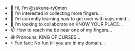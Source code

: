 - 👋 Hi, I’m @sukuna-ry0men
- 👀 I’m interested in collecting more fingers...
- 🌱 I’m currently learning how to get over with yujis mind...
- 💞️ I’m looking to collaborate on KNOW YOUR PLACE...
- 📫 How to reach me be near one of my fingers...
- 😄 Pronouns: KING OF CURSES...
- ⚡ Fun fact: No fun till you are in my domain...

<!---
sukuna-ry0men/sukuna-ry0men is a ✨ special ✨ repository because its `README.md` (this file) appears on your GitHub profile.
You can click the Preview link to take a look at your changes.
--->
